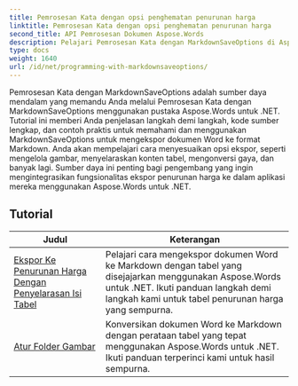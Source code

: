 ```yaml
---
title: Pemrosesan Kata dengan opsi penghematan penurunan harga
linktitle: Pemrosesan Kata dengan opsi penghematan penurunan harga
second_title: API Pemrosesan Dokumen Aspose.Words
description: Pelajari Pemrosesan Kata dengan MarkdownSaveOptions di Aspose.Words untuk .NET. Tutorial mendetail dengan kode contoh untuk menyimpan dokumen Word dalam format Markdown.
type: docs
weight: 1640
url: /id/net/programming-with-markdownsaveoptions/
---
```


Pemrosesan Kata dengan MarkdownSaveOptions adalah sumber daya mendalam yang memandu Anda melalui Pemrosesan Kata dengan MarkdownSaveOptions menggunakan pustaka Aspose.Words untuk .NET. Tutorial ini memberi Anda penjelasan langkah demi langkah, kode sumber lengkap, dan contoh praktis untuk memahami dan menggunakan MarkdownSaveOptions untuk mengekspor dokumen Word ke format Markdown. Anda akan mempelajari cara menyesuaikan opsi ekspor, seperti mengelola gambar, menyelaraskan konten tabel, mengonversi gaya, dan banyak lagi. Sumber daya ini penting bagi pengembang yang ingin mengintegrasikan fungsionalitas ekspor penurunan harga ke dalam aplikasi mereka menggunakan Aspose.Words untuk .NET.

 ## Tutorial
| Judul | Keterangan |
| --- | --- |
| [Ekspor Ke Penurunan Harga Dengan Penyelarasan Isi Tabel](./export-into-markdown-with-table-content-alignment/) | Pelajari cara mengekspor dokumen Word ke Markdown dengan tabel yang disejajarkan menggunakan Aspose.Words untuk .NET. Ikuti panduan langkah demi langkah kami untuk tabel penurunan harga yang sempurna. |
| [Atur Folder Gambar](./set-images-folder/) | Konversikan dokumen Word ke Markdown dengan perataan tabel yang tepat menggunakan Aspose.Words untuk .NET. Ikuti panduan terperinci kami untuk hasil sempurna. |